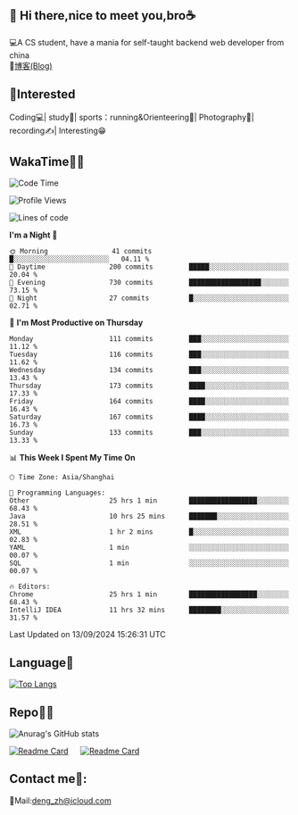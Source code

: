 👋 Hi there,nice to meet you,bro☕
---
💻A CS student, have a mania for self-taught backend web developer from china   
📌[博客(Blog)](https://github.com/HealUP/MyBlog)

 <!-- waka-box start -->
 <!-- waka-box end -->
 
🧲**Interested**
--
Coding💻| study📖| sports：running&Orienteering🏃‍| Photography📸| recording✍️| Interesting😁

WakaTime👨‍💻
---
<!--START_SECTION:waka-->
![Code Time](http://img.shields.io/badge/Code%20Time-1%2C821%20hrs%206%20mins-blue)

![Profile Views](http://img.shields.io/badge/Profile%20Views-0-blue)

![Lines of code](https://img.shields.io/badge/From%20Hello%20World%20I%27ve%20Written-205.0%20thousand%20lines%20of%20code-blue)

**I'm a Night 🦉** 

```text
🌞 Morning                41 commits          █░░░░░░░░░░░░░░░░░░░░░░░░   04.11 % 
🌆 Daytime                200 commits         █████░░░░░░░░░░░░░░░░░░░░   20.04 % 
🌃 Evening                730 commits         ██████████████████░░░░░░░   73.15 % 
🌙 Night                  27 commits          █░░░░░░░░░░░░░░░░░░░░░░░░   02.71 % 
```
📅 **I'm Most Productive on Thursday** 

```text
Monday                   111 commits         ███░░░░░░░░░░░░░░░░░░░░░░   11.12 % 
Tuesday                  116 commits         ███░░░░░░░░░░░░░░░░░░░░░░   11.62 % 
Wednesday                134 commits         ███░░░░░░░░░░░░░░░░░░░░░░   13.43 % 
Thursday                 173 commits         ████░░░░░░░░░░░░░░░░░░░░░   17.33 % 
Friday                   164 commits         ████░░░░░░░░░░░░░░░░░░░░░   16.43 % 
Saturday                 167 commits         ████░░░░░░░░░░░░░░░░░░░░░   16.73 % 
Sunday                   133 commits         ███░░░░░░░░░░░░░░░░░░░░░░   13.33 % 
```


📊 **This Week I Spent My Time On** 

```text
🕑︎ Time Zone: Asia/Shanghai

💬 Programming Languages: 
Other                    25 hrs 1 min        █████████████████░░░░░░░░   68.43 % 
Java                     10 hrs 25 mins      ███████░░░░░░░░░░░░░░░░░░   28.51 % 
XML                      1 hr 2 mins         █░░░░░░░░░░░░░░░░░░░░░░░░   02.83 % 
YAML                     1 min               ░░░░░░░░░░░░░░░░░░░░░░░░░   00.07 % 
SQL                      1 min               ░░░░░░░░░░░░░░░░░░░░░░░░░   00.07 % 

🔥 Editors: 
Chrome                   25 hrs 1 min        █████████████████░░░░░░░░   68.43 % 
IntelliJ IDEA            11 hrs 32 mins      ████████░░░░░░░░░░░░░░░░░   31.57 % 
```


 Last Updated on 13/09/2024 15:26:31 UTC
<!--END_SECTION:waka-->

Language🚀
---
[![Top Langs](https://github-readme-stats.vercel.app/api/top-langs/?username=HealUP&layout=compact&hide_border=true)](https://github.com/HealUP)

Repo🧑‍💻
---
![Anurag's GitHub stats](https://github-readme-stats.vercel.app/api?username=HealUP&count_private=true&show_icons=true&theme=gruvbox&hide_border=true) 

[![Readme Card](https://github-readme-stats.vercel.app/api/pin/?username=HealUP&repo=InternetEy&theme=transparent)](https://github.com/HealUP/InternetEy) &emsp;
[![Readme Card](https://github-readme-stats.vercel.app/api/pin/?username=HealUP&repo=CampusExperience&theme=transparent)](https://github.com/HealUP/CampusExperience)


Contact me📱:
---
📮Mail:deng_zh@icloud.com  
